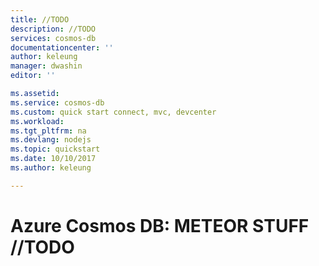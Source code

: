```yaml
---
title: //TODO
description: //TODO
services: cosmos-db
documentationcenter: ''
author: keleung
manager: dwashin
editor: ''

ms.assetid: 
ms.service: cosmos-db
ms.custom: quick start connect, mvc, devcenter
ms.workload: 
ms.tgt_pltfrm: na
ms.devlang: nodejs
ms.topic: quickstart
ms.date: 10/10/2017
ms.author: keleung

---
```

# Azure Cosmos DB: METEOR STUFF //TODO
